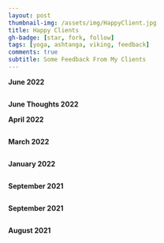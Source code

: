```yaml
---
layout: post
thumbnail-img: /assets/img/HappyClient.jpg
title: Happy Clients
gh-badge: [star, fork, follow]
tags: [yoga, ashtanga, viking, feedback]
comments: true
subtitle: Some Feedback From My Clients
---
```

**June 2022**

<img title="June 2022" alt="" src="/assets/img/SomeCanTeach.JPG">

**June Thoughts 2022**
<img title="June 2022" alt="" src="/assets/img/SomeCanTeachThoughts.JPG">

**April 2022**

<img title="April 2022" alt="" src="/assets/img/HeatherWriteUp.JPG">

**March 2022**

<img title="March 2022" alt="" src="/assets/img/CraigFeedback.png">


**January 2022**

<img title="January 2022" alt="" src="/assets/img/HappyClientFebruary.jpg">

**September 2021**

<img title="HappyClients3" alt="" src="/assets/img/HappyClients3.jpeg">

**September 2021**

<img title="HappyClients2" alt="" src="/assets/img/HappyClients2.jpeg">

**August 2021**

<img title="August 2021" alt="" src="/assets/img/HappyClient.jpg">


